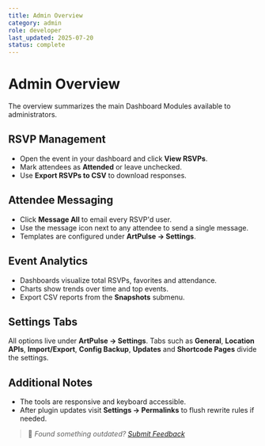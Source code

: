 ```yaml
---
title: Admin Overview
category: admin
role: developer
last_updated: 2025-07-20
status: complete
---
```


# Admin Overview

The overview summarizes the main Dashboard Modules available to administrators.

## RSVP Management
- Open the event in your dashboard and click **View RSVPs**.
- Mark attendees as **Attended** or leave unchecked.
- Use **Export RSVPs to CSV** to download responses.

## Attendee Messaging
- Click **Message All** to email every RSVP'd user.
- Use the message icon next to any attendee to send a single message.
- Templates are configured under **ArtPulse → Settings**.

## Event Analytics
- Dashboards visualize total RSVPs, favorites and attendance.
- Charts show trends over time and top events.
- Export CSV reports from the **Snapshots** submenu.

## Settings Tabs
All options live under **ArtPulse → Settings**. Tabs such as **General**, **Location APIs**, **Import/Export**, **Config Backup**, **Updates** and **Shortcode Pages** divide the settings.


## Additional Notes
- The tools are responsive and keyboard accessible.
- After plugin updates visit **Settings → Permalinks** to flush rewrite rules if needed.

> 💬 *Found something outdated? [Submit Feedback](../feedback.md)*
